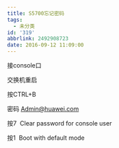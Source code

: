 ```yaml
---
title: S5700忘记密码
tags:
  - 未分类
id: '319'
abbrlink: 2492908723
date: 2016-09-12 11:09:00
---
```


接console口

交换机重启

按CTRL+B

密码 Admin@huawei.com

按7  Clear password for console user

按1  Boot with default mode